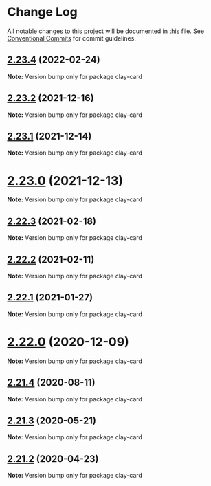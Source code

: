 # Change Log

All notable changes to this project will be documented in this file.
See [Conventional Commits](https://conventionalcommits.org) for commit guidelines.

## [2.23.4](https://github.com/liferay/clay/compare/v2.23.3...v2.23.4) (2022-02-24)

**Note:** Version bump only for package clay-card





## [2.23.2](https://github.com/liferay/clay/compare/v2.23.1...v2.23.2) (2021-12-16)

**Note:** Version bump only for package clay-card





## [2.23.1](https://github.com/liferay/clay/tree/master/packages/clay-card/compare/v2.23.0...v2.23.1) (2021-12-14)

**Note:** Version bump only for package clay-card





# [2.23.0](https://github.com/liferay/clay/tree/master/packages/clay-card/compare/v2.22.4...v2.23.0) (2021-12-13)

**Note:** Version bump only for package clay-card





## [2.22.3](https://github.com/liferay/clay/tree/master/packages/clay-card/compare/v2.22.2...v2.22.3) (2021-02-18)

**Note:** Version bump only for package clay-card





## [2.22.2](https://github.com/liferay/clay/tree/master/packages/clay-card/compare/v2.22.1...v2.22.2) (2021-02-11)

**Note:** Version bump only for package clay-card





## [2.22.1](https://github.com/liferay/clay/tree/master/packages/clay-card/compare/v2.22.0...v2.22.1) (2021-01-27)

**Note:** Version bump only for package clay-card





# [2.22.0](https://github.com/liferay/clay/tree/master/packages/clay-card/compare/v2.21.5...v2.22.0) (2020-12-09)

**Note:** Version bump only for package clay-card





## [2.21.4](https://github.com/liferay/clay/tree/master/packages/clay-card/compare/v2.21.3...v2.21.4) (2020-08-11)

**Note:** Version bump only for package clay-card





## [2.21.3](https://github.com/liferay/clay/tree/master/packages/clay-card/compare/v2.21.2...v2.21.3) (2020-05-21)

**Note:** Version bump only for package clay-card





## [2.21.2](https://github.com/liferay/clay/tree/master/packages/clay-card/compare/v2.21.1...v2.21.2) (2020-04-23)

**Note:** Version bump only for package clay-card
